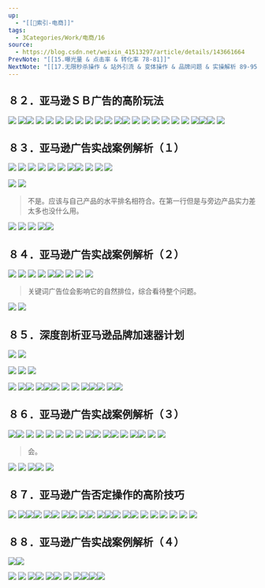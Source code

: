 ```yaml
---
up:
  - "[[🔖索引-电商]]"
tags:
  - 3Categories/Work/电商/16
source:
  - https://blog.csdn.net/weixin_41513297/article/details/143661664
PrevNote: "[[15.曝光量 & 点击率 & 转化率 78-81]]"
NextNote: "[[17.无限秒杀操作 & 站外引流 & 变体操作 & 品牌问题 & 实操解析 89-95]]"
---
```


## ８２．亚马逊ＳＢ广告的高阶玩法 
![](https://imgs-1302581161.cos.ap-guangzhou.myqcloud.com/ob/20250605153703007.webp)
![](https://imgs-1302581161.cos.ap-guangzhou.myqcloud.com/ob/20250605153703008.webp)![](https://imgs-1302581161.cos.ap-guangzhou.myqcloud.com/ob/20250605153703009.webp)
![](https://imgs-1302581161.cos.ap-guangzhou.myqcloud.com/ob/20250605153703010.webp)
![](https://imgs-1302581161.cos.ap-guangzhou.myqcloud.com/ob/20250605153703011.webp)
![](https://imgs-1302581161.cos.ap-guangzhou.myqcloud.com/ob/20250605153703012.webp)
![](https://imgs-1302581161.cos.ap-guangzhou.myqcloud.com/ob/20250605153703013.webp)
![](https://imgs-1302581161.cos.ap-guangzhou.myqcloud.com/ob/20250605153703014.webp)
![](https://imgs-1302581161.cos.ap-guangzhou.myqcloud.com/ob/20250605153703015.webp)
![](https://imgs-1302581161.cos.ap-guangzhou.myqcloud.com/ob/20250605153703016.webp)
![](https://imgs-1302581161.cos.ap-guangzhou.myqcloud.com/ob/20250605153703017.webp)
![](https://imgs-1302581161.cos.ap-guangzhou.myqcloud.com/ob/20250605153703018.webp)![](https://imgs-1302581161.cos.ap-guangzhou.myqcloud.com/ob/20250605153703019.webp)
![](https://imgs-1302581161.cos.ap-guangzhou.myqcloud.com/ob/20250605153703020.webp)
![](https://imgs-1302581161.cos.ap-guangzhou.myqcloud.com/ob/20250605153703021.webp)
![](https://imgs-1302581161.cos.ap-guangzhou.myqcloud.com/ob/20250605153703022.webp)
![](https://imgs-1302581161.cos.ap-guangzhou.myqcloud.com/ob/20250605153703023.webp)
![](https://imgs-1302581161.cos.ap-guangzhou.myqcloud.com/ob/20250605153703024.webp)
![](https://imgs-1302581161.cos.ap-guangzhou.myqcloud.com/ob/20250605153703025.webp)
![](https://imgs-1302581161.cos.ap-guangzhou.myqcloud.com/ob/20250605153703026.webp)![](https://imgs-1302581161.cos.ap-guangzhou.myqcloud.com/ob/20250605153703027.webp)![](https://imgs-1302581161.cos.ap-guangzhou.myqcloud.com/ob/20250605153703028.webp)
![](https://imgs-1302581161.cos.ap-guangzhou.myqcloud.com/ob/20250605153703029.webp)




## ８３．亚马逊广告实战案例解析（１） 
![](https://imgs-1302581161.cos.ap-guangzhou.myqcloud.com/ob/20250605153703030.webp)
![](https://imgs-1302581161.cos.ap-guangzhou.myqcloud.com/ob/20250605153703031.webp)
![](https://imgs-1302581161.cos.ap-guangzhou.myqcloud.com/ob/20250605153703032.webp)
![](https://imgs-1302581161.cos.ap-guangzhou.myqcloud.com/ob/20250605153703033.webp)
![](https://imgs-1302581161.cos.ap-guangzhou.myqcloud.com/ob/20250605153703034.webp)
![](https://imgs-1302581161.cos.ap-guangzhou.myqcloud.com/ob/20250605153703035.webp)
![](https://imgs-1302581161.cos.ap-guangzhou.myqcloud.com/ob/20250605153703036.webp)![](https://imgs-1302581161.cos.ap-guangzhou.myqcloud.com/ob/20250605153703037.webp)
![](https://imgs-1302581161.cos.ap-guangzhou.myqcloud.com/ob/20250605153703038.webp)
![](https://imgs-1302581161.cos.ap-guangzhou.myqcloud.com/ob/20250605153703039.webp)
![](https://imgs-1302581161.cos.ap-guangzhou.myqcloud.com/ob/20250605153703040.webp)

![](https://imgs-1302581161.cos.ap-guangzhou.myqcloud.com/ob/20250605153703041.webp)
![](https://imgs-1302581161.cos.ap-guangzhou.myqcloud.com/ob/20250605153703042.webp)
>不是。应该与自己产品的水平排名相符合。在第一行但是与旁边产品实力差太多也没什么用。

![](https://imgs-1302581161.cos.ap-guangzhou.myqcloud.com/ob/20250605153703043.webp)
![](https://imgs-1302581161.cos.ap-guangzhou.myqcloud.com/ob/20250605153703044.webp)
![](https://imgs-1302581161.cos.ap-guangzhou.myqcloud.com/ob/20250605153703045.webp)
![](https://imgs-1302581161.cos.ap-guangzhou.myqcloud.com/ob/20250605153703046.webp)![](https://imgs-1302581161.cos.ap-guangzhou.myqcloud.com/ob/20250605153703047.webp)
<br>

## ８４．亚马逊广告实战案例解析（２）
![](https://imgs-1302581161.cos.ap-guangzhou.myqcloud.com/ob/20250605153703048.webp)
![](https://imgs-1302581161.cos.ap-guangzhou.myqcloud.com/ob/20250605153703049.webp)
![](https://imgs-1302581161.cos.ap-guangzhou.myqcloud.com/ob/20250605153703050.webp)
![](https://imgs-1302581161.cos.ap-guangzhou.myqcloud.com/ob/20250605153703051.webp)
![](https://imgs-1302581161.cos.ap-guangzhou.myqcloud.com/ob/20250605153703052.webp)![](https://imgs-1302581161.cos.ap-guangzhou.myqcloud.com/ob/20250605153703053.webp)
![](https://imgs-1302581161.cos.ap-guangzhou.myqcloud.com/ob/20250605153703054.webp)
![](https://imgs-1302581161.cos.ap-guangzhou.myqcloud.com/ob/20250605153703055.webp)
![](https://imgs-1302581161.cos.ap-guangzhou.myqcloud.com/ob/20250605153703056.webp)
>关键词广告位会影响它的自然排位，综合看待整个问题。

![](https://imgs-1302581161.cos.ap-guangzhou.myqcloud.com/ob/20250605153703057.webp)
![](https://imgs-1302581161.cos.ap-guangzhou.myqcloud.com/ob/20250605153703058.webp)
<br>


## ８５．深度剖析亚马逊品牌加速器计划 
![](https://imgs-1302581161.cos.ap-guangzhou.myqcloud.com/ob/20250605153703059.webp)
![](https://imgs-1302581161.cos.ap-guangzhou.myqcloud.com/ob/20250605153703060.webp)

![](https://imgs-1302581161.cos.ap-guangzhou.myqcloud.com/ob/20250605153703061.webp)
![](https://imgs-1302581161.cos.ap-guangzhou.myqcloud.com/ob/20250605153703062.webp)
![](https://imgs-1302581161.cos.ap-guangzhou.myqcloud.com/ob/20250605153703063.webp)

![](https://imgs-1302581161.cos.ap-guangzhou.myqcloud.com/ob/20250605153703064.webp)
![](https://imgs-1302581161.cos.ap-guangzhou.myqcloud.com/ob/20250605153703065.webp)![](https://imgs-1302581161.cos.ap-guangzhou.myqcloud.com/ob/20250605153703066.webp)
![](https://imgs-1302581161.cos.ap-guangzhou.myqcloud.com/ob/20250605153703067.webp)![](https://imgs-1302581161.cos.ap-guangzhou.myqcloud.com/ob/20250605153703068.webp)![](https://imgs-1302581161.cos.ap-guangzhou.myqcloud.com/ob/20250605153703069.webp)
![](https://imgs-1302581161.cos.ap-guangzhou.myqcloud.com/ob/20250605153703070.webp)
![](https://imgs-1302581161.cos.ap-guangzhou.myqcloud.com/ob/20250605153703071.webp)
![](https://imgs-1302581161.cos.ap-guangzhou.myqcloud.com/ob/20250605153703072.webp)![](https://imgs-1302581161.cos.ap-guangzhou.myqcloud.com/ob/20250605153703073.webp)![](https://imgs-1302581161.cos.ap-guangzhou.myqcloud.com/ob/20250605153703074.webp)
![](https://imgs-1302581161.cos.ap-guangzhou.myqcloud.com/ob/20250605153703075.webp)![](https://imgs-1302581161.cos.ap-guangzhou.myqcloud.com/ob/20250605153703076.webp)




##  ８６．亚马逊广告实战案例解析（３） 
![](https://imgs-1302581161.cos.ap-guangzhou.myqcloud.com/ob/20250605153703077.webp)![](https://imgs-1302581161.cos.ap-guangzhou.myqcloud.com/ob/20250605153703078.webp)
![](https://imgs-1302581161.cos.ap-guangzhou.myqcloud.com/ob/20250605153703079.webp)
![](https://imgs-1302581161.cos.ap-guangzhou.myqcloud.com/ob/20250605153703080.webp)
![](https://imgs-1302581161.cos.ap-guangzhou.myqcloud.com/ob/20250605153703081.webp)
![](https://imgs-1302581161.cos.ap-guangzhou.myqcloud.com/ob/20250605153703082.webp)
![](https://imgs-1302581161.cos.ap-guangzhou.myqcloud.com/ob/20250605153703083.webp)
![](https://imgs-1302581161.cos.ap-guangzhou.myqcloud.com/ob/20250605153703084.webp)
![](https://imgs-1302581161.cos.ap-guangzhou.myqcloud.com/ob/20250605153703085.webp)![](https://imgs-1302581161.cos.ap-guangzhou.myqcloud.com/ob/20250605153703086.webp)
![](https://imgs-1302581161.cos.ap-guangzhou.myqcloud.com/ob/20250605153703087.webp)![](https://imgs-1302581161.cos.ap-guangzhou.myqcloud.com/ob/20250605153703088.webp)
![](https://imgs-1302581161.cos.ap-guangzhou.myqcloud.com/ob/20250605153703089.webp)
![](https://imgs-1302581161.cos.ap-guangzhou.myqcloud.com/ob/20250605153703090.webp)![](https://imgs-1302581161.cos.ap-guangzhou.myqcloud.com/ob/20250605153703091.webp)
![](https://imgs-1302581161.cos.ap-guangzhou.myqcloud.com/ob/20250605153703092.webp)
![](https://imgs-1302581161.cos.ap-guangzhou.myqcloud.com/ob/20250605153703093.webp)
> 会。

![](https://imgs-1302581161.cos.ap-guangzhou.myqcloud.com/ob/20250605153703095.webp)
![](https://imgs-1302581161.cos.ap-guangzhou.myqcloud.com/ob/20250605153703096.webp)
![](https://imgs-1302581161.cos.ap-guangzhou.myqcloud.com/ob/20250605153703097.webp)![](https://imgs-1302581161.cos.ap-guangzhou.myqcloud.com/ob/20250605153703098.webp)
![](https://imgs-1302581161.cos.ap-guangzhou.myqcloud.com/ob/20250605153703099.webp)
<br>



## ８７．亚马逊广告否定操作的高阶技巧 
![](https://imgs-1302581161.cos.ap-guangzhou.myqcloud.com/ob/20250605153703100.webp)
![](https://imgs-1302581161.cos.ap-guangzhou.myqcloud.com/ob/20250605153703101.webp)![](https://imgs-1302581161.cos.ap-guangzhou.myqcloud.com/ob/20250605153703102.webp)![](https://imgs-1302581161.cos.ap-guangzhou.myqcloud.com/ob/20250605153703103.webp)
![](https://imgs-1302581161.cos.ap-guangzhou.myqcloud.com/ob/20250605153703104.webp)![](https://imgs-1302581161.cos.ap-guangzhou.myqcloud.com/ob/20250605153703105.webp)
![](https://imgs-1302581161.cos.ap-guangzhou.myqcloud.com/ob/20250605153703106.webp)![](https://imgs-1302581161.cos.ap-guangzhou.myqcloud.com/ob/20250605153703107.webp)
![](https://imgs-1302581161.cos.ap-guangzhou.myqcloud.com/ob/20250605153703108.webp)![](https://imgs-1302581161.cos.ap-guangzhou.myqcloud.com/ob/20250605153703102.webp)
![](https://imgs-1302581161.cos.ap-guangzhou.myqcloud.com/ob/20250605153703110.webp)![](https://imgs-1302581161.cos.ap-guangzhou.myqcloud.com/ob/20250605153703111.webp)![](https://imgs-1302581161.cos.ap-guangzhou.myqcloud.com/ob/20250605153703112.webp)
![](https://imgs-1302581161.cos.ap-guangzhou.myqcloud.com/ob/20250605153703113.webp)![](https://imgs-1302581161.cos.ap-guangzhou.myqcloud.com/ob/20250605153703114.webp)
![](https://imgs-1302581161.cos.ap-guangzhou.myqcloud.com/ob/20250605153703115.webp)
![](https://imgs-1302581161.cos.ap-guangzhou.myqcloud.com/ob/20250605153703116.webp)
![](https://imgs-1302581161.cos.ap-guangzhou.myqcloud.com/ob/20250605153703117.webp)
![](https://imgs-1302581161.cos.ap-guangzhou.myqcloud.com/ob/20250605153703118.webp)
![](https://imgs-1302581161.cos.ap-guangzhou.myqcloud.com/ob/20250605153703119.webp)
![](https://imgs-1302581161.cos.ap-guangzhou.myqcloud.com/ob/20250605153703120.webp)




## ８８．亚马逊广告实战案例解析（４） 
![](https://imgs-1302581161.cos.ap-guangzhou.myqcloud.com/ob/20250605153703121.webp)![](https://imgs-1302581161.cos.ap-guangzhou.myqcloud.com/ob/20250605153703122.webp)

![](https://imgs-1302581161.cos.ap-guangzhou.myqcloud.com/ob/20250605153703123.webp)
![](https://imgs-1302581161.cos.ap-guangzhou.myqcloud.com/ob/20250605153703124.webp)
![](https://imgs-1302581161.cos.ap-guangzhou.myqcloud.com/ob/20250605153703125.webp)![](https://imgs-1302581161.cos.ap-guangzhou.myqcloud.com/ob/20250605153703126.webp)
![](https://imgs-1302581161.cos.ap-guangzhou.myqcloud.com/ob/20250605153703127.webp)![](https://imgs-1302581161.cos.ap-guangzhou.myqcloud.com/ob/20250605153703128.webp)
![](https://imgs-1302581161.cos.ap-guangzhou.myqcloud.com/ob/20250605153703129.webp)
![](https://imgs-1302581161.cos.ap-guangzhou.myqcloud.com/ob/20250605153703130.webp)![](https://imgs-1302581161.cos.ap-guangzhou.myqcloud.com/ob/20250605153703131.webp)![](https://imgs-1302581161.cos.ap-guangzhou.myqcloud.com/ob/20250605153703132.webp)![](https://imgs-1302581161.cos.ap-guangzhou.myqcloud.com/ob/20250605153703133.webp)


